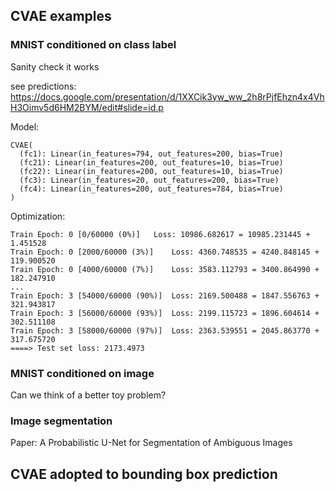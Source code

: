 

## CVAE examples

### MNIST conditioned on class label

Sanity check it works



see predictions: https://docs.google.com/presentation/d/1XXCik3yw_ww_2h8rPjfEhzn4x4VhH3Oimv5d6HM2BYM/edit#slide=id.p


Model:

```
CVAE(
  (fc1): Linear(in_features=794, out_features=200, bias=True)
  (fc21): Linear(in_features=200, out_features=10, bias=True)
  (fc22): Linear(in_features=200, out_features=10, bias=True)
  (fc3): Linear(in_features=20, out_features=200, bias=True)
  (fc4): Linear(in_features=200, out_features=784, bias=True)
)
```

Optimization:

```
Train Epoch: 0 [0/60000 (0%)]	Loss: 10986.682617 = 10985.231445 + 1.451528
Train Epoch: 0 [2000/60000 (3%)]	Loss: 4360.748535 = 4240.848145 + 119.900520
Train Epoch: 0 [4000/60000 (7%)]	Loss: 3583.112793 = 3400.864990 + 182.247910
...
Train Epoch: 3 [54000/60000 (90%)]	Loss: 2169.500488 = 1847.556763 + 321.943817
Train Epoch: 3 [56000/60000 (93%)]	Loss: 2199.115723 = 1896.604614 + 302.511108
Train Epoch: 3 [58000/60000 (97%)]	Loss: 2363.539551 = 2045.863770 + 317.675720
====> Test set loss: 2173.4973
```


### MNIST conditioned on image

Can we think of a better toy problem?


### Image segmentation

Paper: ﻿A Probabilistic U-Net for Segmentation of Ambiguous Images



## CVAE adopted to bounding box prediction



